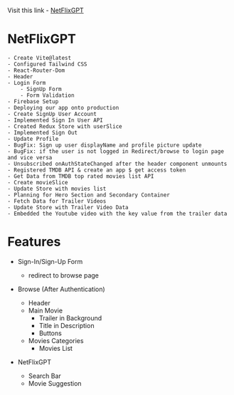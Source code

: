 
Visit this link - [NetFlixGPT](https://netflix-gpt-by-tushar.netlify.app/)

# NetFlixGPT

    - Create Vite@latest
    - Configured Tailwind CSS
    - React-Router-Dom
    - Header
    - Login Form
        - SignUp Form
        - Form Validation
    - Firebase Setup
    - Deploying our app onto production
    - Create SignUp User Account
    - Implemented Sign In User API
    - Created Redux Store with userSlice
    - Implemented Sign Out
    - Update Profile
    - BugFix: Sign up user displayName and profile picture update
    - BugFix: if the user is not logged in Redirect/browse to login page and vice versa
    - Unsubscribed onAuthStateChanged after the header component unmounts
    - Registered TMDB API & create an app $ get access token
    - Get Data from TMDB top rated movies list API
    - Create movieSlice
    - Update Store with movies list
    - Planning for Hero Section and Secondary Container
    - Fetch Data for Trailer Videos
    - Update Store with Trailer Video Data
    - Embedded the Youtube video with the key value from the trailer data

# Features

- Sign-In/Sign-Up Form

  - redirect to browse page

- Browse (After Authentication)
  - Header
  - Main Movie
    - Trailer in Background
    - Title in Description
    - Buttons
  - Movies Categories
    - Movies List
- NetFlixGPT
  - Search Bar
  - Movie Suggestion
